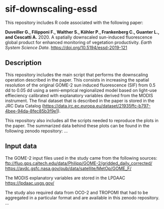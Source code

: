 # sif-downscaling-essd

This repository includes R code associated with the following paper:

**Duveiller G., Filipponi F., Walther S., Köhler P., Frankenberg C., Guanter L., and Cescatti A.** 2020. A spatially downscaled sun-induced fluorescence global product for enhanced monitoring of vegetation productivity. _Earth System Science Data_. https://doi.org/10.5194/essd-2019-121

## Description
This repository includes the main script that performs the downscaling operation described in the paper. This consists in increasing the spatial resolution of the original GOME-2 sun induced fluorescence (SIF) from 0.5 dd to 0.05 dd using a semi-emprical regionalized model based on light-use effieciency calibrated with explanatory variables derived from the MODIS instrument. The final dataset that is described in the paper is stored in the JRC Data Catalog (https://data.jrc.ec.europa.eu/dataset/21935ffc-b797-4bee-94da-8fec85b3f9e1).

This repository also includes all the scripts needed to reproduce the plots in the paper. The summarized data behind these plots can be found in the following zenodo repository: ...  

## Input data
The GOME-2 input files used in the study came from the following sources: 
ftp://fluo.gps.caltech.edu/data/Philipp/GOME-2/gridded_daily_corrected/
https://avdc.gsfc.nasa.gov/pub/data/satellite/MetOp/GOME_F/

The MODIS explanatory variables are stored in the LPDAAC
https://lpdaac.usgs.gov/

The study also required data from OCO-2 and TROPOMI that had to be aggregated in a particular format and are available in this zenodo repository. ... 
